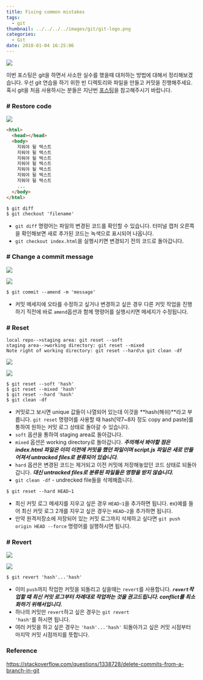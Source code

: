 ```yaml
---
title: Fixing common mistakes
tags:
  - git
thumbnail: ../../../../images/git/git-logo.png
categories:
  - Git
date: 2018-01-04 16:25:06
---
```



![](../../../../images/git/git-logo.png)

이번 포스팅은 git을 하면서 사소한 실수를 했을때 대처하는 방법에 대해서 정리해보겠습니다.
우선 git 연습을 하기 위한 빈 디렉토리와 파일을 만들고 커밋을 진행해주세요.
혹시 git을 처음 사용하시는 분들은 지난번 [포스팅](https://jason0853.github.io/2017/12/16/Git-basic/)을 참고해주시기 바랍니다.

### # Restore code

![](../../../../images/git/git-fixing-common-mistakes-01.png)

``` html index.html
<html>
  <head></head>
  <body>
    지워야 될 텍스트
    지워야 될 텍스트
    지워야 될 텍스트
    지워야 될 텍스트
    지워야 될 텍스트
    지워야 될 텍스트
    지워야 될 텍스트
    ...
  </body>
</html>
```

``` shell
$ git diff
$ git checkout 'filename'
```

* <code>git diff</code> 명령어는 파일의 변경된 코드를 확인할 수 있습니다. 터미널 캡처 오른쪽을 확인해보면 새로 추가된 코드는 녹색으로 표시되어 나옵니다.
* <code>git checkout index.html</code>을 실행시키면 변경되기 전의 코드로 돌아갑니다.

### # Change a commit message

![](../../../../images/git/git-fixing-common-mistakes-02.png)

![](../../../../images/git/git-fixing-common-mistakes-03.png)

``` shell
$ git commit --amend -m 'message'
```

* 커밋 메세지에 오타를 수정하고 싶거나 변경하고 싶은 경우 다른 커밋 작업을 진행하기 직전에 바로 <code>amend</code>옵션과 함께 명령어를 실행시키면 메세지가 수정됩니다.

### # Reset

``` sequence
local repo-->staging area: git reset --soft
staging area-->working directory: git reset --mixed
Note right of working directory: git reset --hard\n git clean -df
```

![](../../../../images/git/git-fixing-common-mistakes-04.png)

![](../../../../images/git/git-fixing-common-mistakes-05.png)

``` shell
$ git reset --soft 'hash'
$ git reset --mixed 'hash'
$ git reset --hard 'hash'
$ git clean -df
```

* 커밋로그 보시면 unique 값들이 나열되어 있는데 이것을 **hash(해쉬)**라고 부릅니다. <code>git reset</code> 명령어를 사용할 때 hash[약7~8자 정도 copy and paste]를 통하여 원하는 커밋 로그 상태로 돌아갈 수 있습니다.
* <code>soft</code> 옵션을 통하여 staging area로 돌아갑니다.
* <code>mixed</code> 옵션은 working directory로 돌아갑니다.
***주의해서 봐야할 점은 index.html 파일은 이미 이전에 커밋을 했던 파일이며 script.js 파일은 새로 만들어져서 untracked files로 분류되어 있습니다.***
* <code>hard</code> 옵션은 변경된 코드는 제거되고 이전 커밋에 저장해놓았던 코드 상태로 되돌아갑니다.
***대신 untracked files로 분류된 파일들은 영향을 받지 않습니다.***
* <code>git clean -df</code> - undrecked file들을 삭제해줍니다.

``` shell
$ git reset --hard HEAD~1
```

* 최신 커밋 로그 메세지를 지우고 싶은 경우 <code>HEAD~1</code>을 추가하면 됩니다.
ex)예를 들어 최신 커밋 로그 2개를 지우고 싶은 경우는 <code>HEAD~2</code>을 추가하면 됩니다.
* 만약 원격저장소에 저장되어 있는 커밋 로그까지 삭제하고 싶다면 <code>git push origin HEAD --force</code> 명령어를 실행하시면 됩니다.

### # Revert

![](../../../../images/git/git-fixing-common-mistakes-06.png)

![](../../../../images/git/git-fixing-common-mistakes-07.png)

``` shell
$ git revert 'hash'...'hash'
```

* 이미 <code>push</code>까지 작업한 커밋을 되돌리고 싶을때는 <code>revert</code>를 사용합니다.
***<code>revert</code>작업할 때 최신 커밋 로그부터 차례대로 작업하는 것을 권고드립니다. conflict를 최소화하기 위해서입니다.***
* 하나의 커밋만 <code>revert</code>하고 싶은 경우는 <code>git revert 'hash'</code>를 하시면 됩니다.
* 여러 커밋을 하고 싶은 경우는 <code>'hash'...'hash'</code> 되돌아가고 싶은 커밋 시점부터 마지막 커밋 시점까지를 뜻합니다.

### Reference
<https://stackoverflow.com/questions/1338728/delete-commits-from-a-branch-in-git>
